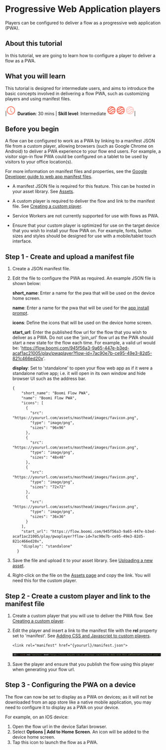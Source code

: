 # Progressive Web Application players

<head>
  <meta name="guidename" content="Flow"/>
  <meta name="context" content="GUID-857506db-3a34-4d83-a4ab-09096c0c08b2"/>
</head>


Players can be configured to deliver a flow as a progressive web application \(PWA\).

## About this tutorial

In this tutorial, we are going to learn how to configure a player to deliver a flow as a PWA.

## What you will learn

This tutorial is designed for intermediate users, and aims to introduce the basic concepts involved in delivering a flow PWA, such as customizing players and using manifest files.

|![Duration 30 mins](../Images/img-flo-Web_Icon_Duration_8ed58572-0e67-4eff-9c63-303b9613b423.png)**Duration**: 30 mins \| **Skill level**: Intermediate ![Skill level Intermediate](../Images/img-flo-Web_Icon_Intermediate_3eaa4ea2-8a0d-4545-9065-278551e0709c.png)|

## Before you begin

A flow can be configured to work as a PWA by linking to a manifest JSON file from a custom player, allowing browsers \(such as Google Chrome on Android\) to deliver a PWA experience to your flow end users. For example, a visitor sign-in flow PWA could be configured on a tablet to be used by visitors to your office location\(s\).

For more information on manifest files and properties, see the [Google Developer guide to web app manifest files](https://developers.google.com/web/fundamentals/web-app-manifest).

-   A manifest JSON file is required for this feature. This can be hosted in your asset library. See [Assets](c-flo-Assets_7d21c82d-c700-437d-bdaa-ae4b0716726b.md).

-   A custom player is required to deliver the flow and link to the manifest file. See [Creating a custom player](t-flo-Players_Create_New_8c9d70c8-3d56-42ac-b988-927e60e5c4db.md).

-   Service Workers are not currently supported for use with flows as PWA.

-   Ensure that your custom player is optimized for use on the target device that you wish to install your flow PWA on. For example, fonts, button sizes and styles should be designed for use with a mobile/tablet touch interface.


## Step 1 - Create and upload a manifest file

1.  Create a JSON manifest file.
2.  Edit the file to configure the PWA as required. An example JSON file is shown below:

    **short\_name**: Enter a name for the pwa that will be used on the device home screen.

    **name**: Enter a name for the pwa that will be used for the [app install prompt](https://developers.google.com/web/fundamentals/app-install-banners/).

    **icons**: Define the icons that will be used on the device home screen.

    **start\_url**: Enter the published flow url for the flow that you wish to deliver as a PWA. Do not use the 'join\_url' flow url as the PWA should start a new state for the flow each time. For example, a valid url would be: 'https://flow.boomi.com/945f56a3-9a65-447e-b3ed-acaf1ac21005/play/pwaplayer?flow-id=7ac90e7b-ce95-49e3-82d5-821c466ed20x'.

    **display**: Set to 'standalone' to open your flow web app as if it were a standalone native app; i.e. it will open in its own window and hide browser UI such as the address bar.

    ```language-json
    {
        "short_name": "Boomi Flow PWA",
        "name": "Boomi Flow PWA",
        "icons": [
          {
            "src": "https://yoururl.com/assets/masthead/images/favicon.png",
            "type": "image/png",
            "sizes": "96x96"
          },
          {
            "src": "https://yoururl.com/assets/masthead/images/favicon.png",
            "type": "image/png",
            "sizes": "48x48"
          },
          {
            "src": "https://yoururl.com/assets/masthead/images/favicon.png",
            "type": "image/png",
            "sizes": "72x72"
          },
          {
            "src": "https://yoururl.com/assets/masthead/images/favicon.png",
            "type": "image/png",
            "sizes": "36x36"
          }
        ],
        "start_url": "https://flow.boomi.com/945f56a3-9a65-447e-b3ed-acaf1ac21005/play/pwaplayer?flow-id=7ac90e7b-ce95-49e3-82d5-821c466ed20x",
        "display": "standalone"
      }
    ```

3.  Save the file and upload it to your asset library. See [Uploading a new asset](t-flo-Assets_Uploading_a28577c2-84b1-44c9-8b63-37ace8968163.md).
4.  Right-click on the file on the [Assets page](c-flo-Assets_Page_f1d604a7-b133-4d4d-8dd1-4f29a62be2be.md) and copy the link. You will need this for the custom player.

## Step 2 - Create a custom player and link to the manifest file

1.  Create a custom player that you will use to deliver the PWA flow. See [Creating a custom player](t-flo-Players_Create_New_8c9d70c8-3d56-42ac-b988-927e60e5c4db.md).
2.  Edit the player and insert a link to the manifest file with the **rel** property set to 'manifest'. See [Adding CSS and Javascript to custom players](c-flo-Players_Stylesheets_ebaf21f6-277a-4a8e-8f12-e6d48c2a99be.md).

    ```language-json
    <link rel="manifest" href="{yoururl}/manifest.json">
    ```

    ![PWA player link](../Images/img-flo-Players_PWA_link_d44c91d0-ef31-499e-a890-b45c429a0d25.png)

3.  Save the player and ensure that you publish the flow using this player when generating your flow url.

## Step 3 - Configuring the PWA on a device

The flow can now be set to display as a PWA on devices; as it will not be downloaded from an app store like a native mobile application, you may need to configure it to display as a PWA on your device.

For example, on an IOS device:

1.  Open the flow url in the device Safari browser.
2.  Select **Options \| Add to Home Screen**. An icon will be added to the device home screen.
3.  Tap this icon to launch the flow as a PWA.